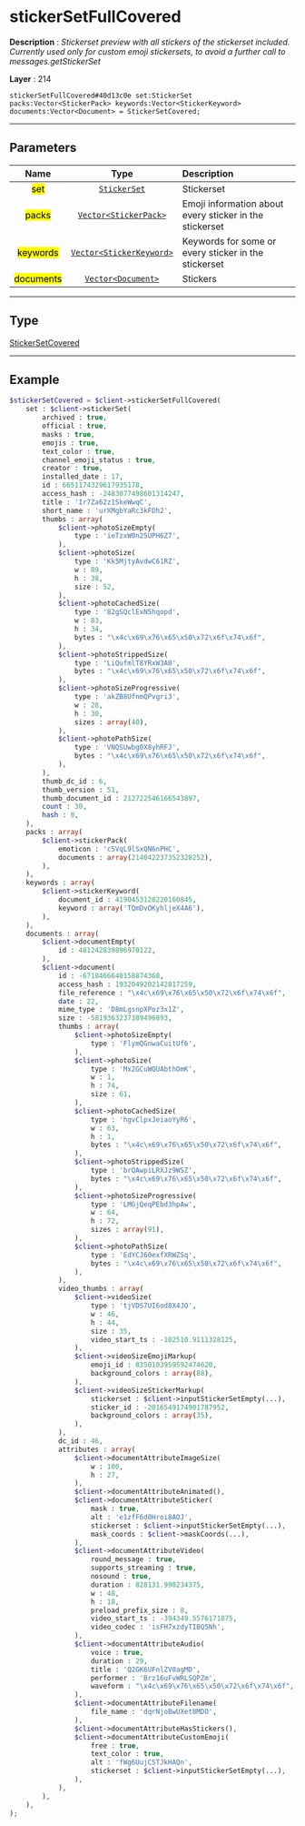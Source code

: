 # stickerSetFullCovered

**Description** : *Stickerset preview with all stickers of the stickerset included\.
Currently used only for custom emoji stickersets, to avoid a further call to messages\.getStickerSet*

**Layer** : 214

```tl
stickerSetFullCovered#40d13c0e set:StickerSet packs:Vector<StickerPack> keywords:Vector<StickerKeyword> documents:Vector<Document> = StickerSetCovered;
```

---

## Parameters

| Name | Type | Description |
| :---: | :---: | :--- |
| <mark>set</mark> | [`StickerSet`](type/StickerSet) | Stickerset |
| <mark>packs</mark> | [`Vector<StickerPack>`](type/StickerPack) | Emoji information about every sticker in the stickerset |
| <mark>keywords</mark> | [`Vector<StickerKeyword>`](type/StickerKeyword) | Keywords for some or every sticker in the stickerset |
| <mark>documents</mark> | [`Vector<Document>`](type/Document) | Stickers |

---

## Type

[StickerSetCovered](type/StickerSetCovered)

---

## Example

```php
$stickerSetCovered = $client->stickerSetFullCovered(
	set : $client->stickerSet(
		archived : true,
		official : true,
		masks : true,
		emojis : true,
		text_color : true,
		channel_emoji_status : true,
		creator : true,
		installed_date : 17,
		id : 6651174329617935178,
		access_hash : -2483077498601314247,
		title : 'Ir7Za62z1SkeWwqC',
		short_name : 'urXMgbYaRc3kFDh2',
		thumbs : array(
			$client->photoSizeEmpty(
				type : 'ieTzxW0n25UPH6Z7',
			),
			$client->photoSize(
				type : 'Kk5MjtyAvdwC61RZ',
				w : 89,
				h : 38,
				size : 52,
			),
			$client->photoCachedSize(
				type : '82gSQclExN5hqopd',
				w : 83,
				h : 34,
				bytes : "\x4c\x69\x76\x65\x50\x72\x6f\x74\x6f",
			),
			$client->photoStrippedSize(
				type : 'LiQufmlT8YRxW3A0',
				bytes : "\x4c\x69\x76\x65\x50\x72\x6f\x74\x6f",
			),
			$client->photoSizeProgressive(
				type : 'akZB8UfnmQPvgri3',
				w : 28,
				h : 30,
				sizes : array(40),
			),
			$client->photoPathSize(
				type : 'VNQSUwbg0X8yhRFJ',
				bytes : "\x4c\x69\x76\x65\x50\x72\x6f\x74\x6f",
			),
		),
		thumb_dc_id : 6,
		thumb_version : 51,
		thumb_document_id : 212722546166543897,
		count : 30,
		hash : 0,
	),
	packs : array(
		$client->stickerPack(
			emoticon : 'c5VqL9lSxQN6nPHC',
			documents : array(214042237352328252),
		),
	),
	keywords : array(
		$client->stickerKeyword(
			document_id : 4190453128220160845,
			keyword : array('TQmDvOKyhljeX4A6'),
		),
	),
	documents : array(
		$client->documentEmpty(
			id : 481242839896970122,
		),
		$client->document(
			id : -6718466640158874368,
			access_hash : 1932049202142817259,
			file_reference : "\x4c\x69\x76\x65\x50\x72\x6f\x74\x6f",
			date : 22,
			mime_type : 'D8mLgsnpXPoz3x1Z',
			size : -5819363237389496893,
			thumbs : array(
				$client->photoSizeEmpty(
					type : 'FlymQGnwaCuitUf6',
				),
				$client->photoSize(
					type : 'Mx2GCuWQUAbthOmK',
					w : 1,
					h : 74,
					size : 61,
				),
				$client->photoCachedSize(
					type : 'hgvClpxJeiaoYyR6',
					w : 63,
					h : 1,
					bytes : "\x4c\x69\x76\x65\x50\x72\x6f\x74\x6f",
				),
				$client->photoStrippedSize(
					type : 'brQAwpiLRXJz9WSZ',
					bytes : "\x4c\x69\x76\x65\x50\x72\x6f\x74\x6f",
				),
				$client->photoSizeProgressive(
					type : 'LMGjQeqPEbd3hpAw',
					w : 64,
					h : 72,
					sizes : array(91),
				),
				$client->photoPathSize(
					type : 'EdYCJ60exfXRWZSq',
					bytes : "\x4c\x69\x76\x65\x50\x72\x6f\x74\x6f",
				),
			),
			video_thumbs : array(
				$client->videoSize(
					type : 'tjVDS7UI6od8X4JO',
					w : 46,
					h : 44,
					size : 35,
					video_start_ts : -102510.9111328125,
				),
				$client->videoSizeEmojiMarkup(
					emoji_id : 8350103959592474620,
					background_colors : array(88),
				),
				$client->videoSizeStickerMarkup(
					stickerset : $client->inputStickerSetEmpty(...),
					sticker_id : -2016549174901787952,
					background_colors : array(35),
				),
			),
			dc_id : 46,
			attributes : array(
				$client->documentAttributeImageSize(
					w : 100,
					h : 27,
				),
				$client->documentAttributeAnimated(),
				$client->documentAttributeSticker(
					mask : true,
					alt : 'e1zfF6d0Hroi8AOJ',
					stickerset : $client->inputStickerSetEmpty(...),
					mask_coords : $client->maskCoords(...),
				),
				$client->documentAttributeVideo(
					round_message : true,
					supports_streaming : true,
					nosound : true,
					duration : 828131.990234375,
					w : 48,
					h : 18,
					preload_prefix_size : 8,
					video_start_ts : -394349.5576171875,
					video_codec : 'isFH7xzdyTIBQ5Nh',
				),
				$client->documentAttributeAudio(
					voice : true,
					duration : 29,
					title : 'Q2GK6UFnlZV0agMD',
					performer : 'Brz16uFvWRLSQPZm',
					waveform : "\x4c\x69\x76\x65\x50\x72\x6f\x74\x6f",
				),
				$client->documentAttributeFilename(
					file_name : 'dqrNjoBwUXet8MDO',
				),
				$client->documentAttributeHasStickers(),
				$client->documentAttributeCustomEmoji(
					free : true,
					text_color : true,
					alt : 'fWg6UujCSTJkHAQn',
					stickerset : $client->inputStickerSetEmpty(...),
				),
			),
		),
	),
);
```